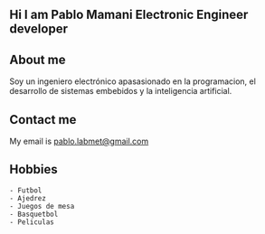 ## Hi I am Pablo Mamani Electronic Engineer developer

## About me 

Soy un ingeniero electrónico apasasionado en la programacion, el desarrollo de sistemas embebidos y la inteligencia artificial.

## Contact me

My email is pablo.labmet@gmail.com


## Hobbies

    - Futbol
    - Ajedrez
    - Juegos de mesa
    - Basquetbol
    - Peliculas
